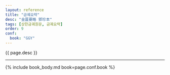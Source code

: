 ```yaml
---
layout: reference
title: "금궤요략"
desc: "金匱要略 鄧珍本"
tags: [상한금궤원문, 금궤요략]
order: 9
conf:
  book: "GGY"
---
```


{{ page.desc }}

***

{% include book_body.md book=page.conf.book %}
